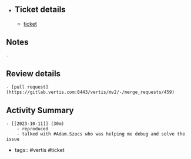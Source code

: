 - ## Ticket details
	- [ticket](https://gitlab.vertis.com:8443/vertis/mv2/-/issues/7047)
## Notes
	-
## Review details
	- [pull request](https://gitlab.vertis.com:8443/vertis/mv2/-/merge_requests/459)
## Activity Summary
	- [[2023-10-11]] (30m)
		- reproduced
		- talked with #Adam.Szucs who was helping me debug and solve the issue
- tags:: #vertis #ticket